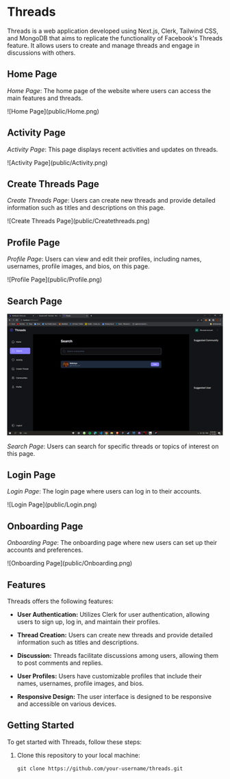 # Threads

Threads is a web application developed using Next.js, Clerk, Tailwind CSS, and MongoDB that aims to replicate the functionality of Facebook's Threads feature. It allows users to create and manage threads and engage in discussions with others.

## Home Page
<p><em>Home Page</em>: The home page of the website where users can access the main features and threads.</p>
![Home Page](public/Home.png)



## Activity Page
<p><em>Activity Page</em>: This page displays recent activities and updates on threads.</p>
![Activity Page](public/Activity.png)



## Create Threads Page
<p><em>Create Threads Page</em>: Users can create new threads and provide detailed information such as titles and descriptions on this page.</p>
![Create Threads Page](public/Createthreads.png)



## Profile Page
<p><em>Profile Page</em>: Users can view and edit their profiles, including names, usernames, profile images, and bios, on this page.</p>
![Profile Page](public/Profile.png)



## Search Page
![Search Page](public/Search.png)

<p><em>Search Page</em>: Users can search for specific threads or topics of interest on this page.</p>

## Login Page
<p><em>Login Page</em>: The login page where users can log in to their accounts.</p>
![Login Page](public/Login.png)



## Onboarding Page
<p><em>Onboarding Page</em>: The onboarding page where new users can set up their accounts and preferences.</p>
![Onboarding Page](public/Onboarding.png)



## Features

Threads offers the following features:

- **User Authentication:** Utilizes Clerk for user authentication, allowing users to sign up, log in, and maintain their profiles.

- **Thread Creation:** Users can create new threads and provide detailed information such as titles and descriptions.

- **Discussion:** Threads facilitate discussions among users, allowing them to post comments and replies.

- **User Profiles:** Users have customizable profiles that include their names, usernames, profile images, and bios.

- **Responsive Design:** The user interface is designed to be responsive and accessible on various devices.

## Getting Started

To get started with Threads, follow these steps:

1. Clone this repository to your local machine:

   ```shell
   git clone https://github.com/your-username/threads.git
